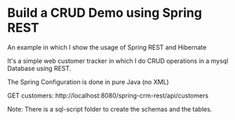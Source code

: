 # **Build a CRUD Demo using Spring REST**

An example in which I show the usage of Spring REST and Hibernate

It's a simple web customer tracker in which I do CRUD operations in a mysql Database using REST.

The Spring Configuration is done in pure Java (no XML)


GET customers: http://localhost:8080/spring-crm-rest/api/customers

Note: There is a sql-script folder to create the schemas and the tables.
